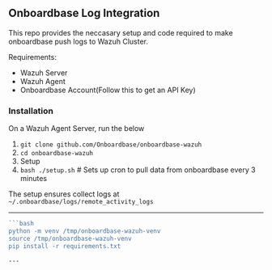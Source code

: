 
## Onboardbase Log Integration

This repo provides the neccasary setup and code required to make onboardbase push logs to Wazuh Cluster.

Requirements:
- Wazuh Server
- Wazuh Agent
- Onboardbase Account(Follow this to get an API Key)

### Installation
On a Wazuh Agent Server, run the below

1. `git clone github.com/Onboardbase/onboardbase-wazuh`
2. `cd onboardbase-wazuh`
3.  Setup 
4. `bash ./setup.sh`  # Sets up cron to pull data from onboardbase every 3 minutes

The setup ensures collect logs at `~/.onboardbase/logs/remote_activity_logs`

---
```go
```bash
python -m venv /tmp/onboardbase-wazuh-venv
source /tmp/onboardbase-wazuh-venv
pip install -r requirements.txt
```
```
---
